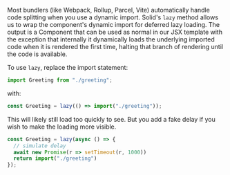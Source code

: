 Most bundlers (like Webpack, Rollup, Parcel, Vite) automatically handle code splitting when you use a dynamic import. Solid's `lazy` method allows us to wrap the component's dynamic import for deferred lazy loading. The output is a Component that can be used as normal in our JSX template with the exception that internally it dynamically loads the underlying imported code when it is rendered the first time, halting that branch of rendering until the code is available.

To use `lazy`, replace the import statement:
```js
import Greeting from "./greeting";
```
with:
```js
const Greeting = lazy(() => import("./greeting"));
```

This will likely still load too quickly to see. But you add a fake delay if you wish to make the loading more visible.

```js
const Greeting = lazy(async () => {
  // simulate delay
  await new Promise(r => setTimeout(r, 1000))
  return import("./greeting")
});
```
